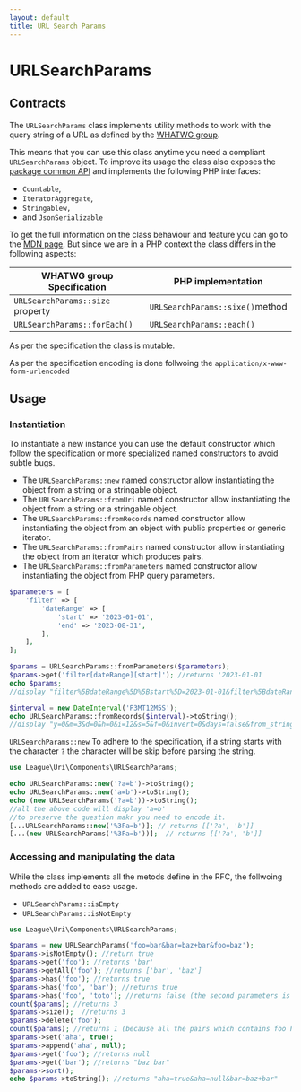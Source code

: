 ```yaml
---
layout: default
title: URL Search Params
---
```


URLSearchParams
=======

## Contracts

The `URLSearchParams` class implements utility methods to work with the query string of a URL
as defined by the [WHATWG group](https://url.spec.whatwg.org/#urlsearchparams).

This means that you can use this class anytime you need a compliant `URLSearchParams` object.
To improve its usage the class also exposes the [package common API](/components/7.0/) and implements
the following PHP interfaces:

- `Countable`,
- `IteratorAggregate`,
- `Stringablew,`
- and `JsonSerializable` 

To get the full information on the class behaviour and feature you can go to the 
[MDN page](https://developer.mozilla.org/en-US/docs/Web/API/URLSearchParams). But since we are in a PHP context the class differs
in the following aspects:

| WHATWG group Specification       | PHP implementation              |
|----------------------------------|---------------------------------|
| `URLSearchParams::size` property | `URLSearchParams::sixe()`method |
| `URLSearchParams::forEach()`     | `URLSearchParams::each()`       |

<p class="message-notice">As per the specification the class is mutable.</p>
<p class="message-notice">As per the specification encoding is done follwoing the <code>application/x-www-form-urlencoded</code></p> 

## Usage

### Instantiation

To instantiate a new instance you can use the default constructor which follow the specification
or more specialized named constructors to avoid subtle bugs. 

- The `URLSearchParams::new` named constructor allow instantiating the object from a string or a stringable object.
- The `URLSearchParams::fromUri` named constructor allow instantiating the object from a string or a stringable object.
- The `URLSearchParams::fromRecords` named constructor allow instantiating the object from an object with public properties or generic iterator.
- The `URLSearchParams::fromPairs` named constructor allow instantiating the object from an iterator which produces pairs.
- The `URLSearchParams::fromParameters` named constructor allow instantiating the object from PHP query parameters.

```php
$parameters = [
    'filter' => [
        'dateRange' => [
            'start' => '2023-01-01',
            'end' => '2023-08-31',
        ],
    ],
];

$params = URLSearchParams::fromParameters($parameters);
$params->get('filter[dateRange][start]'); //returns '2023-01-01
echo $params; 
//display "filter%5BdateRange%5D%5Bstart%5D=2023-01-01&filter%5BdateRange%5D%5Bend%5D=2023-08-31"

$interval = new DateInterval('P3MT12M5S');
echo URLSearchParams::fromRecords($interval)->toString();
//display "y=0&m=3&d=0&h=0&i=12&s=5&f=0&invert=0&days=false&from_string=false"
`````

<p class="message-warning"><code>URLSearchParams::new</code> To adhere to the specification, if a string starts with the
character <code>?</code> the character will be skip before parsing the string.</p>

```php
use League\Uri\Components\URLSearchParams;

echo URLSearchParams::new('?a=b')->toString();
echo URLSearchParams::new('a=b')->toString(); 
echo (new URLSearchParams('?a=b'))->toString();
//all the above code will display 'a=b'
//to preserve the question makr you need to encode it.
[...URLSearchParams::new('%3Fa=b')]; // returns [['?a', 'b']]
[...(new URLSearchParams('%3Fa=b'))];  // returns [['?a', 'b']]
`````

### Accessing and manipulating the data

While the class implements all the metods define in the RFC, the follwoing methods are added to ease usage.

- `URLSearchParams::isEmpty`
- `URLSearchParams::isNotEmpty`

~~~php
use League\Uri\Components\URLSearchParams;

$params = new URLSearchParams('foo=bar&bar=baz+bar&foo=baz');
$params->isNotEmpty(); //return true
$params->get('foo'); //returns 'bar'
$params->getAll('foo'); //returns ['bar', 'baz']
$params->has('foo'); //returns true
$params->has('foo', 'bar'); //returns true
$params->has('foo', 'toto'); //returns false (the second parameters is the value of the pair)
count($params); //returns 3
$params->size();  //returns 3
$params->delete('foo');
count($params); //returns 1 (because all the pairs which contains foo have been removed)
$params->set('aha', true);
$params->append('aha', null);
$params->get('foo'); //returns null
$params->get('bar'); //returns "baz bar"
$params->sort();
echo $params->toString(); //returns "aha=true&aha=null&bar=baz+bar"
~~~
